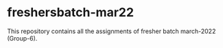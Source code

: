 # freshersbatch-mar22
This repository contains all the assignments of fresher batch march-2022 (Group-6).

